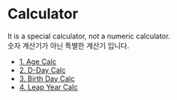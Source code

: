 # Calculator
It is a special calculator, not a numeric calculator.<br>
숫자 계산기가 아닌 특별한 계산기 입니다.<br>

- <a href="https://github.com/DM-09/tools/tree/main/Calc/Age">1. Age Calc</a><br>
- <a href="https://github.com/DM-09/tools/tree/main/Calc/DDay">2. D-Day Calc</a><br>
- <a href="https://github.com/DM-09/tools/tree/main/Calc/BD">3. Birth Day Calc</a><br>
- <a href="https://github.com/DM-09/tools/tree/main/Calc/LY">4. Leap Year Calc</a>
